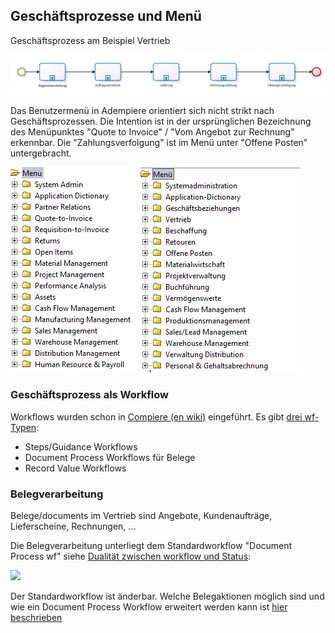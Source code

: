 ## Geschäftsprozesse und Menü

Geschäftsprozess am Beispiel Vertrieb

![](images/Process-Sales.PNG)

Das Benutzermenü in Adempiere orientiert sich nicht strikt nach Geschäftsprozessen. Die Intention ist in der ursprünglichen Bezeichnung des Menüpunktes "Quote to Invoice" / "Vom Angebot zur Rechnung" erkennbar. Die "Zahlungsverfolgung" ist im Menü unter "Offene Posten" untergebracht.

![](images/Menu-EN+DE.PNG)

### Geschäftsprozess als Workflow

Workflows wurden schon in [Compiere (en wiki)](http://wiki.compiere.com/display/docs/Workflow) eingeführt. Es gibt [drei wf-Typen](http://www.compieresource.com/2008/03/workflows-in-compiere.html):

* Steps/Guidance Workflows
* Document Process Workflows für Belege
* Record Value Workflows

### Belegverarbeitung

Belege/documents im Vertrieb sind Angebote, Kundenaufträge, Lieferscheine, Rechnungen, ...

Die Belegverarbeitung unterliegt dem Standardworkflow "Document Process wf" siehe [Dualität zwischen workflow und Status](http://wiki.adempiere.net/DE/Belegart#Dualit.C3.A4t_zwischen_workflow_und_Status):

![](http://wiki.adempiere.net/images/1/13/Wf%2BdocStatus.PNG)

Der Standardworkflow ist änderbar. Welche Belegaktionen möglich sind und wie ein Document Process Workflow erweitert werden kann ist [hier beschrieben](http://wiki.idempiere.org/de/Workflow_(Fenster_ID-113)#Knotenaktion)
